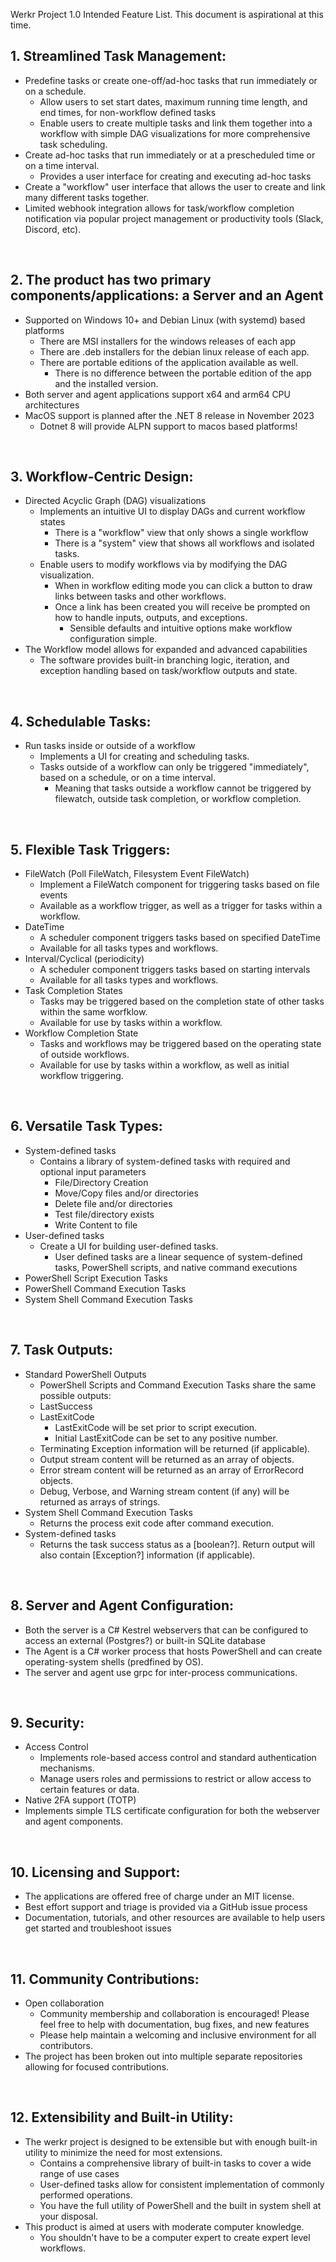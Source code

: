 Werkr Project 1.0 Intended Feature List. This document is aspirational at this time.

## 1. Streamlined Task Management:
- Predefine tasks or create one-off/ad-hoc tasks that run immediately or on a schedule.
  - Allow users to set start dates, maximum running time length, and end times, for non-workflow defined tasks
  - Enable users to create multiple tasks and link them together into a workflow with simple DAG visualizations for more comprehensive task scheduling.
- Create ad-hoc tasks that run immediately or at a prescheduled time or on a time interval.
  - Provides a user interface for creating and executing ad-hoc tasks
- Create a "workflow" user interface that allows the user to create and link many different tasks together.
- Limited webhook integration allows for task/workflow completion notification via popular project management or productivity tools (Slack, Discord, etc).

<br/>

## 2. The product has two primary components/applications: a Server and an Agent
- Supported on Windows 10+ and Debian Linux (with systemd) based platforms
  - There are MSI installers for the windows releases of each app
  - There are .deb installers for the debian linux release of each app.
  - There are portable editions of the application available as well.
    - There is no difference between the portable edition of the app and the installed version.
- Both server and agent applications support x64 and arm64 CPU architectures
- MacOS support is planned after the .NET 8 release in November 2023
  - Dotnet 8 will provide ALPN support to macos based platforms!

<br/>

## 3. Workflow-Centric Design:
- Directed Acyclic Graph (DAG) visualizations
  - Implements an intuitive UI to display DAGs and current workflow states
    - There is a "workflow" view that only shows a single workflow
    - There is a "system" view that shows all workflows and isolated tasks.
  - Enable users to modify workflows via by modifying the DAG visualization.
    - When in workflow editing mode you can click a button to draw links between tasks and other workflows.
    - Once a link has been created you will receive be prompted on how to handle inputs, outputs, and exceptions.
      - Sensible defaults and intuitive options make workflow configuration simple.
- The Workflow model allows for expanded and advanced capabilities
  - The software provides built-in branching logic, iteration, and exception handling based on task/workflow outputs and state.

<br/>

## 4. Schedulable Tasks:
- Run tasks inside or outside of a workflow
  - Implements a UI for creating and scheduling tasks.
  - Tasks outside of a workflow can only be triggered "immediately", based on a schedule, or on a time interval.
    - Meaning that tasks outside a workflow cannot be triggered by filewatch, outside task completion, or workflow completion.

<br/>

## 5. Flexible Task Triggers:
- FileWatch (Poll FileWatch, Filesystem Event FileWatch)
  - Implement a FileWatch component for triggering tasks based on file events
  - Available as a workflow trigger, as well as a trigger for tasks within a workflow.
- DateTime
  - A scheduler component triggers tasks based on specified DateTime
  - Available for all tasks types and workflows.
- Interval/Cyclical (periodicity)
  - A scheduler component triggers tasks based on starting intervals
  - Available for all tasks types and workflows.
- Task Completion States
  - Tasks may be triggered based on the completion state of other tasks within the same worfklow.
  - Available for use by tasks within a workflow.
- Workflow Completion State
  - Tasks and workflows may be triggered based on the operating state of outside workflows.
  - Available for use by tasks within a workflow, as well as initial workflow triggering.

<br/>

## 6. Versatile Task Types:
- System-defined tasks
  - Contains a library of system-defined tasks with required and optional input parameters
    - File/Directory Creation
    - Move/Copy files and/or directories
    - Delete file and/or directories
    - Test file/directory exists
    - Write Content to file
- User-defined tasks
  - Create a UI for building user-defined tasks.
    - User defined tasks are a linear sequence of system-defined tasks, PowerShell scripts, and native command executions
- PowerShell Script Execution Tasks
- PowerShell Command Execution Tasks
- System Shell Command Execution Tasks

<br/>

## 7. Task Outputs:
- Standard PowerShell Outputs
  - PowerShell Scripts and Command Execution Tasks share the same possible outputs:
  - LastSuccess
  - LastExitCode
    - LastExitCode will be set prior to script execution.
    - Initial LastExitCode can be set to any positive number.
  - Terminating Exception information will be returned (if applicable).
  - Output stream content will be returned as an array of objects.
  - Error stream content will be returned as an array of ErrorRecord objects.
  - Debug, Verbose, and Warning stream content (if any) will be returned as arrays of strings.
- System Shell Command Execution Tasks
  - Returns the process exit code after command execution.
- System-defined tasks
  - Returns the task success status as a [boolean?]. Return output will also contain [Exception?] information (if applicable).

<br/>

## 8. Server and Agent Configuration:
- Both the server is a C# Kestrel webservers that can be configured to access an external (Postgres?) or built-in SQLite database
- The Agent is a C# worker process that hosts PowerShell and can create operating-system shells (predfined by OS).
- The server and agent use grpc for inter-process communications.

<br/>

## 9. Security:
- Access Control
  - Implements role-based access control and standard authentication mechanisms.
  - Manage users roles and permissions to restrict or allow access to certain features or data.
- Native 2FA support (TOTP)
- Implements simple TLS certificate configuration for both the webserver and agent components.

<br/>

## 10. Licensing and Support:
- The applications are offered free of charge under an MIT license.
- Best effort support and triage is provided via a GitHub issue process
- Documentation, tutorials, and other resources are available to help users get started and troubleshoot issues

<br/>

## 11. Community Contributions:
- Open collaboration
  - Community membership and collaboration is encouraged! Please feel free to help with documentation, bug fixes, and new features
  - Please help maintain a welcoming and inclusive environment for all contributors.
- The project has been broken out into multiple separate repositories allowing for focused contributions.

<br/>

## 12. Extensibility and Built-in Utility:
- The werkr project is designed to be extensible but with enough built-in utility to minimize the need for most extensions.
  - Contains a comprehensive library of built-in tasks to cover a wide range of use cases
  - User-defined tasks allow for consistent implementation of commonly performed operations.
  - You have the full utility of PowerShell and the built in system shell at your disposal.
- This product is aimed at users with moderate computer knowledge.
  - You shouldn't have to be a computer expert to create expert level workflows.

